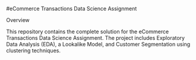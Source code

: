 #eCommerce Transactions Data Science Assignment

Overview

This repository contains the complete solution for the eCommerce Transactions Data Science Assignment. The project includes Exploratory Data Analysis (EDA), a Lookalike Model, and Customer Segmentation using clustering techniques.
